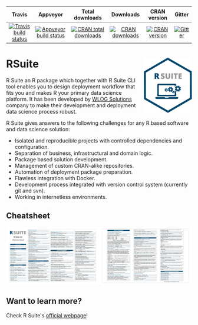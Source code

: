 |       Travis       |      Appveyor      |  Total downloads   |      Downloads     |     CRAN version   |      Gitter        |
| :----------------: | :----------------: | :----------------: | :----------------: | :----------------: | :----------------: |
| [![Travis build status](https://travis-ci.com/WLOGSolutions/RSuite.svg?branch=master)](https://travis-ci.com/WLOGSolutions/RSuite) | [![Appveyor build status](https://ci.appveyor.com/api/projects/status/13nxrr42fboep27j?svg=true)](https://ci.appveyor.com/project/ws171913/rsuite)| [![CRAN total downloads](http://cranlogs.r-pkg.org/badges/grand-total/RSuite)](http://cranlogs.r-pkg.org/badges/grand-total/RSuite)| [![CRAN downloads](https://cranlogs.r-pkg.org/badges/RSuite)](https://cranlogs.r-pkg.org/badges/RSuite)| [![CRAN version](http://www.r-pkg.org/badges/version/RSuite)](http://www.r-pkg.org/badges/version/RSuite)| [![Gitter](https://badges.gitter.im/WLOGSolutions/RSuite.svg)](https://gitter.im/WLOGSolutions/RSuite?utm_source=badge&utm_medium=badge&utm_campaign=pr-badge)|

# RSuite <img src="docs/media/r_suite_sticker_300px.png" align="right" height = 150/>

R Suite an R package which together with R Suite CLI tool enables you to design deployment workflow that fits you and makes R your primary data science platform. It has been developed by [WLOG Solutions](https://wlogsolutions.com) company to make their development and deployment data science process robust. 

R Suite gives answers to the following challenges for any R based software and data science solution:

* Isolated and reproducible projects with controlled dependencies and configuration.
* Separation of business, infrastructural and domain logic.
* Package based solution development.
* Management of custom CRAN-alike repositories.
* Automation of deployment package preparation.
* Flawless integration with Docker.
* Development process integrated with version control system (currently git and svn).
* Working in internetless environments.

## Cheatsheet
<a href=https://github.com/WLOGSolutions/RSuite/blob/master/docs/media/cheatsheet/rsuite_cheatsheet.pdf><img src="https://github.com/WLOGSolutions/RSuite/blob/master/docs/media/cheatsheet/rsuite_cheatsheet.png"/></a>

## Want to learn more?

Check R Suite's [official webpage](https://rsuite.io)!
